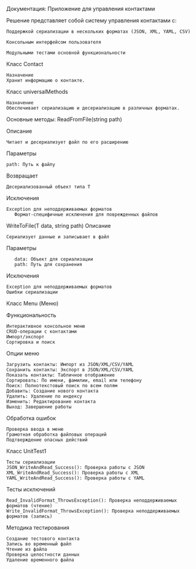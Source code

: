 Документация: Приложение для управления контактами

Решение представляет собой систему управления контактами с:

    Поддержкой сериализации в нескольких форматах (JSON, XML, YAML, CSV)

    Консольным интерфейсом пользователя

    Модульными тестами основной функциональности

Класс Contact

    Назначение
    Хранит информацию о контакте.

Класс universalMethods

    Назначение
    Обеспечивает сериализацию и десериализацию в различных форматах.

Основные методы:
    ReadFromFile<T>(string path)

Описание

    Читает и десериализует файл по его расширению
Параметры

    path: Путь к файлу
Возвращает
    
    Десериализованный объект типа T

Исключения
    
    Exception для неподдерживаемых форматов
       Формат-специфичные исключения для поврежденных файлов

WriteToFile<T>(T data, string path)
Описание
    
    Сериализует данные и записывает в файл

Параметры

       data: Объект для сериализации
       path: Путь для сохранения

Исключения

    Exception для неподдерживаемых форматов
    Ошибки сериализации

Класс Menu (Меню)

Функциональность

    Интерактивное консольное меню
    CRUD-операции с контактами
    Импорт/экспорт
    Сортировка и поиск

Опции меню

    Загрузить контакты: Импорт из JSON/XML/CSV/YAML
    Сохранить контакты: Экспорт в JSON/XML/CSV/YAML
    Показать контакты: Табличное отображение
    Сортировать: По имени, фамилии, email или телефону
    Поиск: Полнотекстовый поиск по всем полям
    Добавить: Создание нового контакта
    Удалить: Удаление по индексу
    Изменить: Редактирование контакта
    Выход: Завершение работы

Обработка ошибок

    Проверка ввода в меню
    Грамотная обработка файловых операций
    Подтверждение опасных действий

Класс UnitTest1

    Тесты сериализации
    JSON_WriteAndRead_Success(): Проверка работы с JSON
    XML_WriteAndRead_Success(): Проверка работы с XML
    YAML_WriteAndRead_Success(): Проверка работы с YAML

Тесты исключений

    Read_InvalidFormat_ThrowsException(): Проверка неподдерживаемых форматов (чтение)
    Write_InvalidFormat_ThrowsException(): Проверка неподдерживаемых форматов (запись)

Методика тестирования

    Создание тестового контакта
    Запись во временный файл
    Чтение из файла
    Проверка целостности данных
    Удаление временного файла
